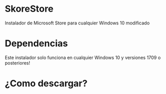 # SkoreStore
Instalador de Microsoft Store para cualquier Windows 10 modificado

# Dependencias
Este instalador solo funciona en cualquier Windows 10 y versiones 1709 o posteriores!

# ¿Como descargar?
